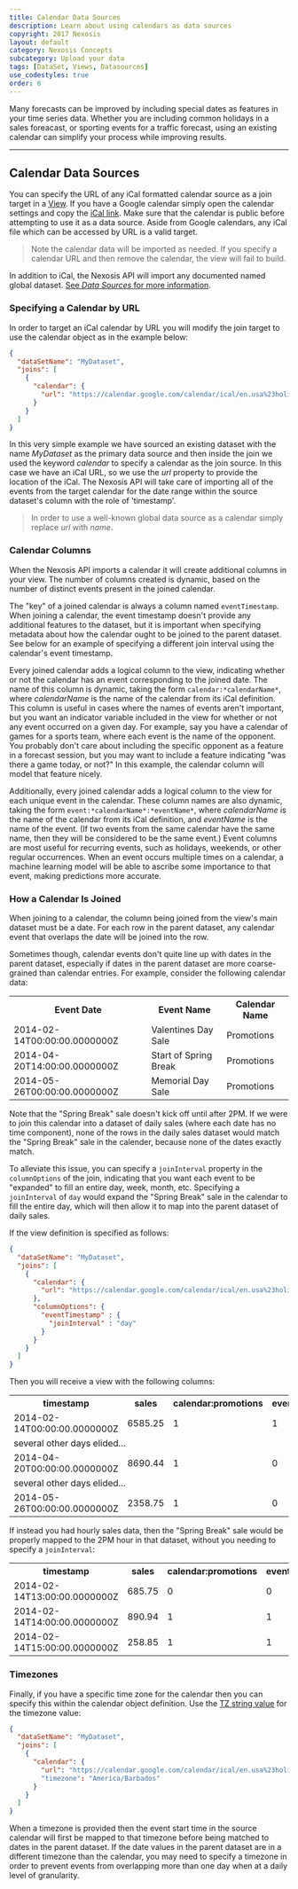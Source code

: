 ```yaml
---
title: Calendar Data Sources
description: Learn about using calendars as data sources
copyright: 2017 Nexosis 
layout: default
category: Nexosis Concepts
subcategory: Upload your data
tags: [DataSet, Views, Datasources]
use_codestyles: true
order: 6
---
```

Many forecasts can be improved by including special dates as features in your time series data. Whether you are including common holidays in a sales foreacast, or sporting events for a traffic forecast, using an existing calendar can simplify your process while improving results.  

-----
## Calendar Data Sources
You can specify the URL of any iCal formatted calendar source as a join target in a [View](/guides/views). If you have a Google calendar simply open the calendar settings and copy the [iCal link](https://support.google.com/calendar/answer/37083#link). Make sure that the calendar is public before attempting to use it as a data source.  Aside from Google calendars, any iCal file which can be accessed by URL is a valid target.

> Note the calendar data will be imported as needed. If you specify a calendar URL and then remove the calendar, the view will fail to build. 

In addition to iCal, the Nexosis API will import any documented named global dataset. [See *Data Sources* for more information](/guides/data-sources).  

### Specifying a Calendar by URL
In order to target an iCal calendar by URL you will modify the join target to use the calendar object as in the example below:

``` json
{
  "dataSetName": "MyDataset",
  "joins": [
    {
      "calendar": {
        "url": "https://calendar.google.com/calendar/ical/en.usa%23holiday%40group.v.calendar.google.com/public/basic.ics"
      }
    }
  ]
}
```
In this very simple example we have sourced an existing dataset with the name *MyDataset* as the primary data source and then inside the join we used the keyword *calendar* to specify a calendar as the join source. In this case we have an iCal URL, so we use the *url* property to provide the location of the iCal. The Nexosis API will take care of importing all of the events from the target calendar for the date range within the source dataset's column with the role of 'timestamp'.

> In order to use a well-known global data source as a calendar simply replace *url* with *name*. 

### Calendar Columns
When the Nexosis API imports a calendar it will create additional columns in your view. The number of columns created is dynamic, based on the number of distinct events present in the joined calendar.

The "key" of a joined calendar is always a column named `eventTimestamp`. When joining a calendar, the event timestamp doesn't provide any additional features to the dataset, but it is important when specifying metadata about how the calendar ought to be joined to the parent dataset. See below for an example of specifying a different join interval using the calendar's event timestamp.

Every joined calendar adds a logical column to the view, indicating whether or not the calendar has an event corresponding to the joined date. The name of this column is dynamic, taking the form `calendar:*calendarName*`, where *calendarName* is the name of the calendar from its iCal definition. This column is useful in cases where the names of events aren't important, but you want an indicator variable included in the view for whether or not any event occurred on a given day. For example, say you have a calendar of games for a sports team, where each event is the name of the opponent. You probably don't care about including the specific opponent as a feature in a forecast session, but you may want to include a feature indicating "was there a game today, or not?" In this example, the calendar column will model that feature nicely.

Additionally, every joined calendar adds a logical column to the view for each unique event in the calendar. These column names are also dynamic, taking the form `event:*calendarName*:*eventName*`, where *calendarName* is the name of the calendar from its iCal definition, and *eventName* is the name of the event. (If two events from the same calendar have the same name, then they will be considered to be the same event.) Event columns are most useful for recurring events, such as holidays, weekends, or other regular occurrences. When an event occurs multiple times on a calendar, a machine learning model will be able to ascribe some importance to that event, making predictions more accurate.

### How a Calendar Is Joined
When joining to a calendar, the column being joined from the view's main dataset must be a date. For each row in the parent dataset, any calendar event that overlaps the date will be joined into the row.

Sometimes though, calendar events don't quite line up with dates in the parent dataset, especially if dates in the parent dataset are more coarse-grained than calendar entries. For example, consider the following calendar data:

<table class="table table-striped mb20">
<th>
Event Date
</th>
<th>
Event Name
</th>
<th>
Calendar Name
</th>
<tr class="bg-faded">
<td>
2014-02-14T00:00:00.0000000Z
</td>
<td>
Valentines Day Sale
</td>
<td>
Promotions
</td>
</tr>
<tr>
<td>
2014-04-20T14:00:00.0000000Z
</td>
<td>
Start of Spring Break
</td>
<td>
Promotions
</td>
</tr>
<tr class="bg-faded">
<td>
2014-05-26T00:00:00.0000000Z
</td>
<td>
Memorial Day Sale
</td>
<td>
Promotions
</td>
</tr>
</table>

Note that the "Spring Break" sale doesn't kick off until after 2PM. If we were to join this calendar into a dataset of daily sales (where each date has no time component), none of the rows in the daily sales dataset would match the "Spring Break" sale in the calender, because none of the dates exactly match.

To alleviate this issue, you can specify a `joinInterval` property in the `columnOptions` of the join, indicating that you want each event to be "expanded" to fill an entire day, week, month, etc. Specifying a `joinInterval` of `day` would expand the "Spring Break" sale in the calendar to fill the entire day, which will then allow it to map into the parent dataset of daily sales.

If the view definition is specified as follows:

``` json
{
  "dataSetName": "MyDataset",
  "joins": [
    {
      "calendar": {
        "url": "https://calendar.google.com/calendar/ical/en.usa%23holiday%40group.v.calendar.google.com/public/basic.ics"
      },
      "columnOptions": {
        "eventTimestamp" : {
          "joinInterval" : "day"
        }
      }
    }
  ]
}
```

Then you will receive a view with the following columns:

<table class="table table-striped mb20">
<th>
timestamp
</th>
<th>
sales
</th>
<th>
calendar:promotions
</th>
<th>
event:promotions:valentinesday
</th>
<th>
event:promotions:startofspringbreak
</th>
<th>
event:promotions:memorialdaysale
</th>
<tr class="bg-faded">
<td>
2014-02-14T00:00:00.0000000Z
</td>
<td>
6585.25
</td>
<td>
1
</td>
<td>
1
</td>
<td>
0
</td>
<td>
0
</td>
<tr>
<td colspan="6">
several other days elided...
</td>
</tr>
</tr>
<tr>
<td>
2014-04-20T00:00:00.0000000Z
</td>
<td>
8690.44
</td>
<td>
1
</td>
<td>
0
</td>
<td>
1
</td>
<td>
0
</td>
</tr>
<tr>
<td colspan="6">
several other days elided...
</td>
</tr>
<tr class="bg-faded">
<td>
2014-05-26T00:00:00.0000000Z
</td>
<td>
2358.75
</td>
<td>
1
</td>
<td>
0
</td>
<td>
0
</td>
<td>
1
</td>
</tr>
</table>

If instead you had hourly sales data, then the "Spring Break" sale would be properly mapped to the 2PM hour in that dataset, without you needing to specify a `joinInterval`:

<table class="table table-striped mb20">
<th>
timestamp
</th>
<th>
sales
</th>
<th>
calendar:promotions
</th>
<th>
event:promotions:valentinesday
</th>
<th>
event:promotions:startofspringbreak
</th>
<th>
event:promotions:memorialdaysale
</th>
<tr class="bg-faded">
<td>
2014-02-14T13:00:00.0000000Z
</td>
<td>
685.75
</td>
<td>
0
</td>
<td>
0
</td>
<td>
0
</td>
<td>
0
</td>
</tr>
<tr>
<td>
2014-02-14T14:00:00.0000000Z
</td>
<td>
890.94
</td>
<td>
1
</td>
<td>
1
</td>
<td>
0
</td>
<td>
0
</td>
</tr>
<tr class="bg-faded">
<td>
2014-02-14T15:00:00.0000000Z
</td>
<td>
258.85
</td>
<td>
1
</td>
<td>
1
</td>
<td>
0
</td>
<td>
0
</td>
</tr>
</table>

### Timezones
Finally, if you have a specific time zone for the calendar then you can specify this within the calendar object definition. Use the [TZ string value](https://en.wikipedia.org/wiki/List_of_tz_database_time_zones) for the timezone value:

``` json
{
  "dataSetName": "MyDataset",
  "joins": [
    {
      "calendar": {
        "url": "https://calendar.google.com/calendar/ical/en.usa%23holiday%40group.v.calendar.google.com/public/basic.ics"
        "timezone": "America/Barbados"
      }
    }
  ]
}
``` 
When a timezone is provided then the event start time in the source calendar will first be mapped to that timezone before being matched to dates in the parent dataset. If the date values in the parent dataset are in a different timezone than the calendar, you may need to specify a timezone in order to prevent events from overlapping more than one day when at a daily level of granularity.